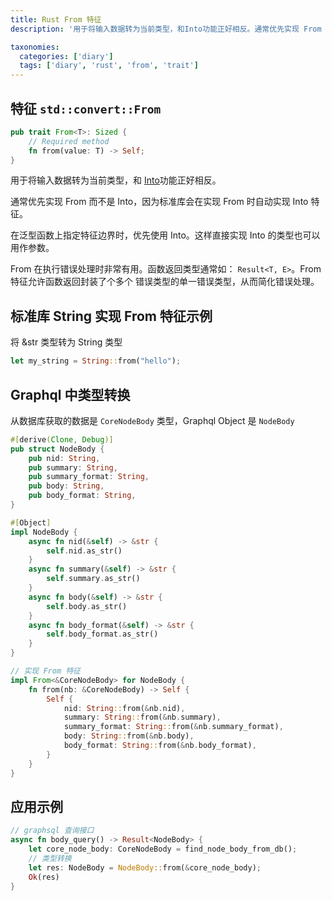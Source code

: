 ```yaml
---
title: Rust From 特征
description: '用于将输入数据转为当前类型，和Into功能正好相反。通常优先实现 From 而不是Into，因为标准库会在实现From时自动实现Into特征'

taxonomies:
  categories: ['diary']
  tags: ['diary', 'rust', 'from', 'trait']
---
```


## 特征 `std::convert::From`

```rust
pub trait From<T>: Sized {
    // Required method
    fn from(value: T) -> Self;
}
```

用于将输入数据转为当前类型，和 [Into](https://doc.rust-lang.org/std/convert/trait.Into.html)功能正好相反。

通常优先实现 From 而不是 Into，因为标准库会在实现 From 时自动实现 Into 特征。

在泛型函数上指定特征边界时，优先使用 Into。这样直接实现 Into 的类型也可以用作参数。

From 在执行错误处理时非常有用。函数返回类型通常如： `Result<T, E>`。From 特征允许函数返回封装了个多个
错误类型的单一错误类型，从而简化错误处理。

## 标准库 String 实现 From 特征示例

将 &str 类型转为 String 类型

```rust
let my_string = String::from("hello");
```

## Graphql 中类型转换

从数据库获取的数据是 `CoreNodeBody` 类型，Graphql Object 是 `NodeBody`

```rust
#[derive(Clone, Debug)]
pub struct NodeBody {
    pub nid: String,
    pub summary: String,
    pub summary_format: String,
    pub body: String,
    pub body_format: String,
}

#[Object]
impl NodeBody {
    async fn nid(&self) -> &str {
        self.nid.as_str()
    }
    async fn summary(&self) -> &str {
        self.summary.as_str()
    }
    async fn body(&self) -> &str {
        self.body.as_str()
    }
    async fn body_format(&self) -> &str {
        self.body_format.as_str()
    }
}

// 实现 From 特征
impl From<&CoreNodeBody> for NodeBody {
    fn from(nb: &CoreNodeBody) -> Self {
        Self {
            nid: String::from(&nb.nid),
            summary: String::from(&nb.summary),
            summary_format: String::from(&nb.summary_format),
            body: String::from(&nb.body),
            body_format: String::from(&nb.body_format),
        }
    }
}
```

## 应用示例

```rust
// graphsql 查询接口
async fn body_query() -> Result<NodeBody> {
	let core_node_body: CoreNodeBody = find_node_body_from_db();
	// 类型转换
	let res: NodeBody = NodeBody::from(&core_node_body);
	Ok(res)
}
```

